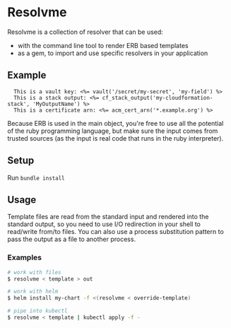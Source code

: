 # Resolvme

Resolvme is a collection of resolver that can be used:

- with the command line tool to render ERB based templates
- as a gem, to import and use specific resolvers in your application

## Example

```
  This is a vault key: <%= vault('/secret/my-secret', 'my-field') %>
  This is a stack output: <%= cf_stack_output('my-cloudformation-stack', 'MyOutputName') %>
  This is a certificate arn: <%= acm_cert_arn('*.example.org') %>
```

Because ERB is used in the main object, you're free to use all the potential of
the ruby programming language, but make sure the input comes from trusted
sources (as the input is real code that runs in the ruby interpreter).

## Setup

Run `bundle install`

## Usage

Template files are read from the standard input and rendered into the standard output, so
you need to use I/O redirection in your shell to read/write from/to files. You can also
use a process substitution pattern to pass the output as a file to another process.

### Examples

```bash
# work with files
$ resolvme < template > out

# work with helm
$ helm install my-chart -f <(resolvme < override-template)

# pipe into kubectl
$ resolvme < template | kubectl apply -f -
```
